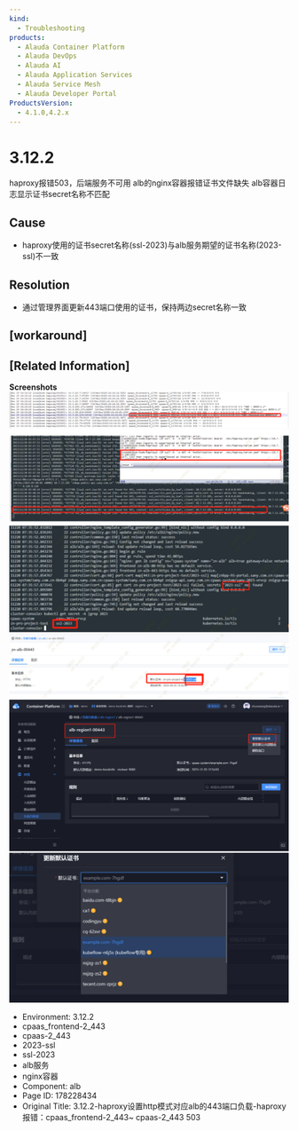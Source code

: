 ```yaml
---
kind:
  - Troubleshooting
products:
  - Alauda Container Platform
  - Alauda DevOps
  - Alauda AI
  - Alauda Application Services
  - Alauda Service Mesh
  - Alauda Developer Portal
ProductsVersion:
  - 4.1.0,4.2.x
---
```

<!-- A type of document that involves encountering a fault, diagnosing it, performing root cause analysis, and providing solutions. -->

# 3.12.2

haproxy报错503，后端服务不可用 alb的nginx容器报错证书文件缺失 alb容器日志显示证书secret名称不匹配

## Cause
- haproxy使用的证书secret名称(ssl-2023)与alb服务期望的证书名称(2023-ssl)不一致

## Resolution
- 通过管理界面更新443端口使用的证书，保持两边secret名称一致

## [workaround]

## [Related Information]
**Screenshots**
![](assets/3-12-2-haproxyshe-zhi-httpmo-shi-dui-ying-albde-443duan-kou-fu-zai-haproxybao-cu/image-2023-12-21_14-8-38.png)
![](assets/3-12-2-haproxyshe-zhi-httpmo-shi-dui-ying-albde-443duan-kou-fu-zai-haproxybao-cu/image-2023-12-21_14-11-5.png)
![](assets/3-12-2-haproxyshe-zhi-httpmo-shi-dui-ying-albde-443duan-kou-fu-zai-haproxybao-cu/image-2023-12-21_14-13-27.png)
![](assets/3-12-2-haproxyshe-zhi-httpmo-shi-dui-ying-albde-443duan-kou-fu-zai-haproxybao-cu/image-2023-12-21_14-16-0.png)
![](assets/3-12-2-haproxyshe-zhi-httpmo-shi-dui-ying-albde-443duan-kou-fu-zai-haproxybao-cu/image-2023-12-21_14-16-26.png)
![](assets/3-12-2-haproxyshe-zhi-httpmo-shi-dui-ying-albde-443duan-kou-fu-zai-haproxybao-cu/image-2023-12-21_14-16-36.png)
- Environment: 3.12.2
- cpaas_frontend-2_443
- cpaas-2_443
- 2023-ssl
- ssl-2023
- alb服务
- nginx容器
- Component: alb
- Page ID: 178228434
- Original Title: 3.12.2-haproxy设置http模式对应alb的443端口负载-haproxy报错：cpaas_frontend-2_443~ cpaas-2_443 503
